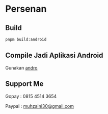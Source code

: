 # Persenan

## Build

```bash
pnpm build:android
```

## Compile Jadi Aplikasi Android

Gunakan [andro](https://github.com/mzaini30/andro)

## Support Me

Gopay : 0815 4514 3654

Paypal : muhzaini30@gmail.com
